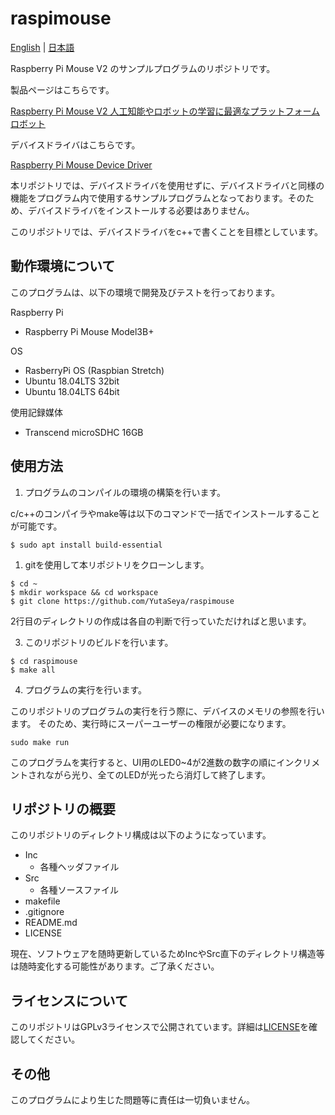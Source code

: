 # raspimouse

[English](README.en.md) | [日本語](README.md)

Raspberry Pi Mouse V2 のサンプルプログラムのリポジトリです。

製品ページはこちらです。

[Raspberry Pi Mouse V2 人工知能やロボットの学習に最適なプラットフォームロボット](https://www.rt-net.jp/products/raspimouse2)

デバイスドライバはこちらです。

[Raspberry Pi Mouse Device Driver](https://github.com/rt-net/RaspberryPiMouse)

本リポジトリでは、デバイスドライバを使用せずに、デバイスドライバと同様の機能をプログラム内で使用するサンプルプログラムとなっております。そのため、デバイスドライバをインストールする必要はありません。

このリポジトリでは、デバイスドライバをc++で書くことを目標としています。

## 動作環境について
このプログラムは、以下の環境で開発及びテストを行っております。

Raspberry Pi
- Raspberry Pi Mouse Model3B+
  
OS
- RasberryPi OS (Raspbian Stretch)
- Ubuntu 18.04LTS 32bit
- Ubuntu 18.04LTS 64bit

使用記録媒体
- Transcend microSDHC 16GB

## 使用方法
1. プログラムのコンパイルの環境の構築を行います。
 
c/c++のコンパイラやmake等は以下のコマンドで一括でインストールすることが可能です。
```
$ sudo apt install build-essential
```

1. gitを使用して本リポジトリをクローンします。
```
$ cd ~
$ mkdir workspace && cd workspace
$ git clone https://github.com/YutaSeya/raspimouse
```
2行目のディレクトリの作成は各自の判断で行っていただければと思います。

3. このリポジトリのビルドを行います。

```
$ cd raspimouse
$ make all
```

4. プログラムの実行を行います。

このリポジトリのプログラムの実行を行う際に、デバイスのメモリの参照を行います。
そのため、実行時にスーパーユーザーの権限が必要になります。
```
sudo make run
```

このプログラムを実行すると、UI用のLED0~4が2進数の数字の順にインクリメントされながら光り、全てのLEDが光ったら消灯して終了します。

## リポジトリの概要
このリポジトリのディレクトリ構成は以下のようになっています。
- Inc
  - 各種ヘッダファイル
- Src
  - 各種ソースファイル 
- makefile
- .gitignore
- README.md
- LICENSE

現在、ソフトウェアを随時更新しているためIncやSrc直下のディレクトリ構造等は随時変化する可能性があります。ご了承ください。

## ライセンスについて
このリポジトリはGPLv3ライセンスで公開されています。詳細は[LICENSE](https://github.com/YutaSeya/raspimouse/blob/master/LICENSE)を確認してください。

## その他
このプログラムにより生じた問題等に責任は一切負いません。